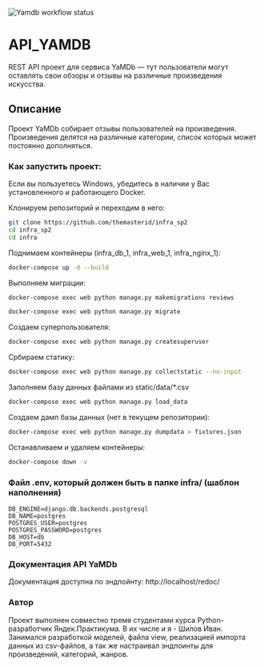 ![Yamdb workflow status](https://github.com/doomkirov/yamdb_final/actions/workflows/yamdb_workflow.yml/badge.svg)
# API_YAMDB
REST API проект для сервиса YaMDb — тут пользователи могут оставлять свои обзоры и отзывы на различные произведения искусства.

## Описание

Проект YaMDb собирает отзывы пользователей на произведения.
Произведения делятся на различные категории, список которых может постоянно дополняться.
### Как запустить проект:

Если вы пользуетесь Windows, убедитесь в наличии у Вас установленного и работающего Docker.

Клонируем репозиторий и переходим в него:
```bash
git clone https://github.com/themasterid/infra_sp2
cd infra_sp2
cd infra
```

Поднимаем контейнеры (infra_db_1, infra_web_1, infra_nginx_1):
```bash
docker-compose up -d --build
```

Выполняем миграции:
```bash
docker-compose exec web python manage.py makemigrations reviews
```
```bash
docker-compose exec web python manage.py migrate
```

Создаем суперпользователя:
```bash
docker-compose exec web python manage.py createsuperuser
```

Србираем статику:
```bash
docker-compose exec web python manage.py collectstatic --no-input
```

Заполняем базу данных файлами из static/data/*.csv
```bash
docker-compose exec web python manage.py load_data
```

Создаем дамп базы данных (нет в текущем репозитории):
```bash
docker-compose exec web python manage.py dumpdata > fixtures.json
```

Останавливаем и удаляем контейнеры:
```bash
docker-compose down -v
```

### Файл .env, который должен быть в папке infra/ (шаблон наполнения)
```
DB_ENGINE=django.db.backends.postgresql
DB_NAME=postgres
POSTGRES_USER=postgres
POSTGRES_PASSWORD=postgres
DB_HOST=db
DB_PORT=5432
```

### Документация API YaMDb
Документация доступна по эндпойнту: http://localhost/redoc/

### Автор
Проект выполнен совместно тремя студентами курса Python-разработчик Яндек.Практикума.
В их числе и я - Шилов Иван. Занимался разработкой моделей, файла view, реализацией 
импорта данных из csv-файлов, а так же настраивал эндпоинты для произведений, категорий, жанров.